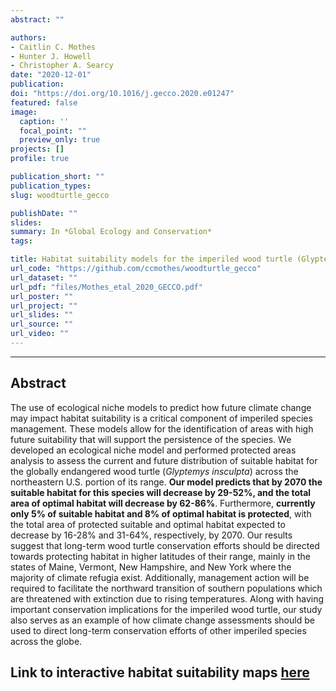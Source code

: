 ```yaml
---
abstract: ""

authors:
- Caitlin C. Mothes
- Hunter J. Howell
- Christopher A. Searcy
date: "2020-12-01"
publication:
doi: "https://doi.org/10.1016/j.gecco.2020.e01247"
featured: false
image:
  caption: ''
  focal_point: ""
  preview_only: true
projects: []
profile: true

publication_short: ""
publication_types:
slug: woodturtle_gecco

publishDate: ""
slides:
summary: In *Global Ecology and Conservation* 
tags:

title: Habitat suitability models for the imperiled wood turtle (Glyptemys insculpta) raise concerns for the species’ persistence under future climate change
url_code: "https://github.com/ccmothes/woodturtle_gecco"
url_dataset: ""
url_pdf: "files/Mothes_etal_2020_GECCO.pdf"
url_poster: ""
url_project: ""
url_slides: ""
url_source: ""
url_video: ""
---
```

***  
## **Abstract**
The use of ecological niche models to predict how future climate change may impact habitat suitability is a critical component of imperiled species management. These models allow for the identification of areas with high future suitability that will support the persistence of the species. We developed an ecological niche model and performed protected areas analysis to assess the current and future distribution of suitable habitat for the globally endangered wood turtle (*Glyptemys insculpta*) across the northeastern U.S. portion of its range. **Our model predicts that by 2070 the suitable habitat for this species will decrease by 29-52%, and the total area of optimal habitat will decrease by 62-86%**. Furthermore, **currently only 5% of suitable habitat and 8% of optimal habitat is protected**, with the total area of protected suitable and optimal habitat expected to decrease by 16-28% and 31-64%, respectively, by 2070. Our results suggest that long-term wood turtle conservation efforts should be directed towards protecting habitat in higher latitudes of their range, mainly in the states of Maine, Vermont, New Hampshire, and New York where the majority of climate refugia exist. Additionally, management action will be required to facilitate the northward transition of southern populations which are threatened with extinction due to rising temperatures. Along with having important conservation implications for the imperiled wood turtle, our study also serves as an example of how climate change assessments should be used to direct long-term conservation efforts of other imperiled species across the globe.



## Link to interactive habitat suitability maps [here](/wood_turtle)


